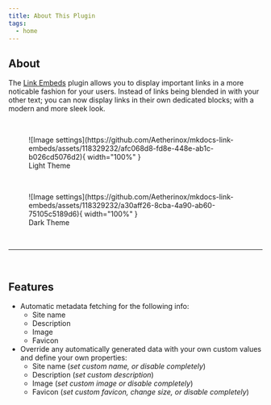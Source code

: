 ```yaml
---
title: About This Plugin
tags:
  - home
---
```


## About

The [Link Embeds](https://pypi.org/project/mkdocs-link-embeds-plugin/) plugin allows you to display important links in a more noticable fashion for your users. Instead of links being blended in with your other text; you can now display links in their own dedicated blocks; with a modern and more sleek look.

<br />

<figure markdown="span">
  ![Image settings](https://github.com/Aetherinox/mkdocs-link-embeds/assets/118329232/afc068d8-fd8e-448e-ab1c-b026cd5076d2){ width="100%" }
  <figcaption>Light Theme</figcaption>
</figure>

<br />

<figure markdown="span">
  ![Image settings](https://github.com/Aetherinox/mkdocs-link-embeds/assets/118329232/a30aff26-8cba-4a90-ab60-75105c5189d6){ width="100%" }
  <figcaption>Dark Theme</figcaption>
</figure>

<br />

---

<br />

## Features
- Automatic metadata fetching for the following info:
    - Site name
    - Description
    - Image
    - Favicon
- Override any automatically generated data with your own custom values and define your own properties:
    - Site name (_set custom name, or disable completely_)
    - Description (_set custom description_)
    - Image (_set custom image or disable completely_)
    - Favicon (_set custom favicon, change size, or disable completely_)

<br /><br />